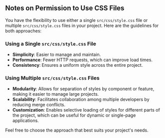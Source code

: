 ## Notes on Permission to Use CSS Files

You have the flexibility to use either a single `src/css/style.css` file or multiple `src/css/style.css` files in your project. Here are the guidelines for both approaches:

### Using a Single `src/css/style.css` File
- **Simplicity**: Easier to manage and maintain.
- **Performance**: Fewer HTTP requests, which can improve load times.
- **Consistency**: Ensures a uniform style across the entire project.

### Using Multiple `src/css/style.css` Files
- **Modularity**: Allows for separation of styles by component or feature, making it easier to manage large projects.
- **Scalability**: Facilitates collaboration among multiple developers by reducing merge conflicts.
- **Customization**: Enables selective loading of styles for different parts of the project, which can be useful for dynamic or single-page applications.

Feel free to choose the approach that best suits your project's needs.